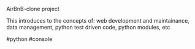 AirBnB-clone project

This introduces to the concepts of:
web development and maintainance,
data management,
python test driven code,
python modules, etc

#python
#console
